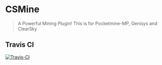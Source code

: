# CSMine
> A Powerful Mining Plugin!
> This is for Pocketmine-MP, Genisys and ClearSky

## Travis CI
[![Travis-CI](https://img.shields.io/travis/ParkChanSol/CSMine.svg)](https://travis-ci.org/ParkChanSol/CSMine)
